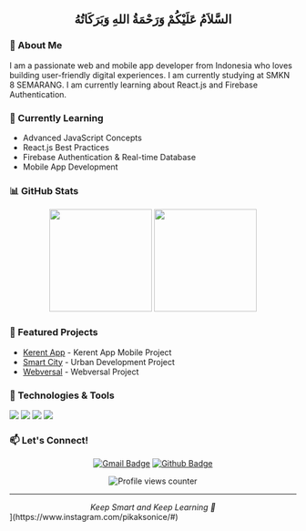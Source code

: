 <h2 align="center">السَّلاَمُ عَلَيْكُمْ وَرَحْمَةُ اللهِ وَبَرَكَاتُهُ</h2>

### 👋 About Me
I am a passionate web and mobile app developer from Indonesia who loves building user-friendly digital experiences. I am currently studying at SMKN 8 SEMARANG. I am currently learning about React.js and Firebase Authentication.

### 🌱 Currently Learning
- Advanced JavaScript Concepts
- React.js Best Practices
- Firebase Authentication & Real-time Database
- Mobile App Development

### 📊 GitHub Stats
<div align="center">
  <img height="180em" src="https://github-readme-stats.vercel.app/api?username=Rizki-Fik1&show_icons=true&theme=tokyonight&include_all_commits=true&count_private=true"/>
  <img height="180em" src="https://github-readme-stats.vercel.app/api/top-langs/?username=Rizki-Fik1&layout=compact&langs_count=7&theme=tokyonight"/>
</div>


### 🚀 Featured Projects
- [Kerent App](https://github.com/Rizki-Fik1/Kerent_App_New) - Kerent App Mobile Project
- [Smart City](https://github.com/Rizki-Fik1/smart-city) - Urban Development Project
- [Webversal](https://github.com/Rizki-Fik1/Webversal) - Webversal Project

### 🔧 Technologies & Tools
![](https://img.shields.io/badge/Code-JavaScript-informational?style=flat&logo=javascript&logoColor=white&color=2bbc8a)
![](https://img.shields.io/badge/Code-React-informational?style=flat&logo=react&logoColor=white&color=2bbc8a)
![](https://img.shields.io/badge/Tools-Firebase-informational?style=flat&logo=firebase&logoColor=white&color=2bbc8a)
![](https://img.shields.io/badge/Tools-Git-informational?style=flat&logo=git&logoColor=white&color=2bbc8a)

### 📫 Let's Connect!
<div align="center">
  
[![Gmail Badge](https://img.shields.io/badge/-Gmail-c14438?style=flat&logo=Gmail&logoColor=white&link=mailto:fikoaja9@gmail.com)](mailto:fikoaja9@gmail.com)
[![Github Badge](https://img.shields.io/badge/-Github-232323?style=flat&logo=Github&logoColor=white&link=https://github.com/Rizki-Fik1)](https://github.com/Rizki-Fik1)
  
</div>

<div align="center">
  <img src="https://komarev.com/ghpvc/?username=Rizki-Fik1&style=flat-square&color=blue" alt="Profile views counter"/>
</div>

---
<div align="center">
  <i>Keep Smart and Keep Learning 🚀</i>
</div>
](https://www.instagram.com/pikaksonice/#)
